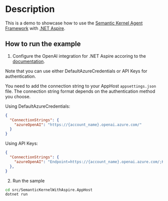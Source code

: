 # Description

This is a demo to showcase how to use the [Semantic Kernel Agent Framework](https://learn.microsoft.com/en-us/semantic-kernel/frameworks/agent/?pivots=programming-language-csharp) with [.NET Aspire](https://learn.microsoft.com/en-us/dotnet/aspire/get-started/aspire-overview).

## How to run the example

1. Configure the OpenAI integration for .NET Aspire accoring to the [documentation](https://learn.microsoft.com/en-us/dotnet/aspire/azureai/azureai-openai-integration?tabs=dotnet-cli#connect-to-an-existing-azure-openai-service).

Note that you can use either DefaultAzureCredentials or API Keys for authentication.

You need to add the connection string to your AppHost `appsettings.json` file. The connection string format depends on the authentication method you choose.

Using DefaultAzureCredentials:

```json
{
  "ConnectionStrings": {
    "azureOpenAI": "https://{account_name}.openai.azure.com/"
  }
}
```

Using API Keys:

```json
{
  "ConnectionStrings": {
    "azureOpenAI": "Endpoint=https://{account_name}.openai.azure.com/;Key={api_key};"
  },
}
```

2. Run the sample

```bash
cd src/SemanticKernelWithAspire.AppHost
dotnet run
```